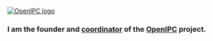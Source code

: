 [![OpenIPC logo][logo]][site_basic]

### I am the founder and [coordinator][telegram_en] of the [OpenIPC][site_basic] project.

[logo]: https://openipc.org/assets/openipc-logo-black.svg
[site_basic]: https://openipc.org
[telegram_en]: https://t.me/OpenIPC
